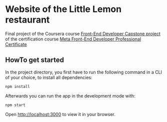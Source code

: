 # Website of the Little Lemon restaurant
Final project of the Coursera course [Front-End Developer Capstone project](https://www.coursera.org/learn/meta-front-end-developer-capstone) of the certification course [Meta Front-End Developer Professional Certificate](https://www.coursera.org/professional-certificates/meta-front-end-developer)

## HowTo get started

In the project directory, you first have to run the following command in a CLI of your choice, to install all dependencies:

    npm install

Afterwards you can run the app in the development mode with:

    npm start

Open [http://localhost:3000](http://localhost:3000) to view it in your browser. 
